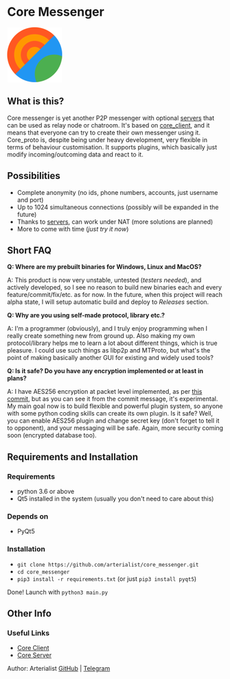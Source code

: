 # Core Messenger

![Logo](https://github.com/arterialist/core_messenger/blob/master/images/app-icon-128.png?raw=true)
## What is this?
Core messenger is yet another P2P messenger with optional [servers](https://github.com/arterialist/core_server) that can be used as relay node or chatroom. It's based on [core_client](https://github.com/arterialist/core_client), and it means that everyone can try to create their own messenger using it. Core_proto is, despite being under heavy development, very flexible in terms of behaviour customisation. It supports plugins, which basically just modify incoming/outcoming data and react to it.

## Possibilities

- Complete anonymity (no ids, phone numbers, accounts, just username and port)
- Up to 1024 simultaneous connections (possibly will be expanded in the future)
- Thanks to [servers](https://github.com/arterialist/core_server), can work under NAT (more solutions are planned)
- More to come with time (_just try it now_)

## Short FAQ

**Q: Where are my prebuilt binaries for Windows, Linux and MacOS?**

A: This product is now very unstable, untested (_testers needed_), and actively developed, so I see no reason to build new binaries each and every feature/commit/fix/etc. as for now. In the future, when this project will reach alpha state, I will setup automatic build and deploy to _Releases_ section.

**Q: Why are you using self-made protocol, library etc.?**

A: I'm a programmer (obviously), and I truly enjoy programming when I really create something new from ground up. Also making my own protocol/library helps me to learn a lot about different things, which is true pleasure. I could use such things as libp2p and MTProto, but what's the point of making basically another GUI for existing and widely used tools?

**Q: Is it safe? Do you have any encryption implemented or at least in plans?**

A: I have AES256 encryption at packet level implemented, as per [this commit](https://github.com/arterialist/core_client/commit/f18691c7e68f029123cc783e2cf68a242e7afba5), but as you can see it from the commit message, it's experimental. My main goal now is to build flexible and powerful plugin system, so anyone with some python coding skills can create its own plugin. Is it safe? Well, you can enable AES256 plugin and change secret key (don't forget to tell it to opponent), and your messaging will be safe. Again, more security coming soon (encrypted database too).

## Requirements and Installation

### Requirements

- python 3.6 or above
- Qt5 installed in the system (usually you don't need to care about this)

### Depends on

- PyQt5

### Installation

- `git clone https://github.com/arterialist/core_messenger.git`
- `cd core_messenger`
- `pip3 install -r requirements.txt` (or just `pip3 install pyqt5`)

Done! Launch with `python3 main.py`

## Other Info

### Useful Links
- [Core Client](https://github.com/arterialist/core_client)
- [Core Server](https://github.com/arterialist/core_server)

Author: Arterialist [GitHub](https://github.com/arterialist) | [Telegram](https://t.me/arterialist)